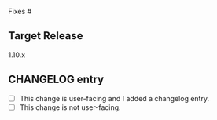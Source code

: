 <!--

Describe in detail the changes you are proposing, and the rationale.

See the contributing guide:

https://github.com/hashicorp/terraform/blob/main/.github/CONTRIBUTING.md

-->

<!--

Link all GitHub issues fixed by this PR, and add references to prior
related PRs.

-->

Fixes #

## Target Release

<!--

In normal circumstances we only target changes at the upcoming minor
release, or as a patch to the current minor version. If you need to
port a security fix to an older release, highlight this here by listing
all targeted releases.

If targeting the next patch release, also add the relevant x.y-backport
label to enable the backport bot.

-->

1.10.x

## CHANGELOG entry

<!--

If your change is user-facing, add a short description in a changelog entry.
You can use `npx changie new` to create a new changelog entry or manually create a new file in the .changes/unreleasd directory.

-->

- [ ] This change is user-facing and I added a changelog entry.
- [ ] This change is not user-facing.
